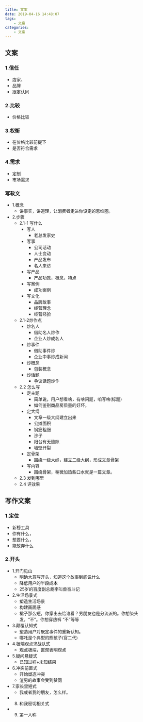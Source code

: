 ```yaml
---
title: 文案
date: 2019-04-16 14:48:07
tags:
    - 文案
categories:
    - 文案
---
```

## 文案

### 1.信任
- 店家、
- 品牌
- 跟定认同
### 2.比较
- 价格比较
### 3.权衡
- 在价格比较前提下
- 是否符合需求
### 4.需求
- 定制
- 市场需求
### 写软文
- 1.概念
    - 讲事实，讲道理，让消费者走进你设定的思维圈。
- 2.步骤
    - 2.1-1 写什么
        - 写人
            - 老总发家史
        - 写事
            - 公司活动
            - 人士变动
            - 产品发布
            - 名人来访
        - 写产品
            - 产品功效，概念，特点
        - 写案例
            - 成功案例
        - 写文化
            - 品牌故事
            - 经营理念
            - 经营经验
    - 2.1-2炒作点
        - 炒名人
            - 借助名人炒作
            - 企业人炒成名人
        - 炒事件
            - 借助事件炒
            - 企业中事炒成新闻
        - 炒概念
            - 包装概念
        - 炒话题
            - 争议话题炒作
    - 2.2 怎么写
        - 定主题
            - 简单说，用户想看啥，有啥问题，咱写啥(标题)
            - 如何鉴别商品房质量的好坏。
        - 定大纲
            - 文章一级大纲建立出来
            - 公摊面积
            - 钢筋粗细
            - 沙子
            - 阳台有无缝隙
            - 墙壁开裂
        - 定骨架
            - 围绕一级大纲，建立二级大纲，形成文章骨架
        - 写内容
            - 围绕骨架，稍微加热些口水就是一篇文章。
    - 2.3 发到哪里
    - 2.4 评效果
## 写作文案
### 1.定位
- 新榜工具
- 你有什么，
- 想要什么，
- 能放弃什么
### 2.开头
- 1.开门见山
    - 明确大意写开头，知道这个故事到底说什么
    - 降低用户的半段成本
    - 25岁的百度副总裁李叫兽奋斗记
- 2.生活场景式
    - 塑造生活场景
    - 构建画面感
    - 裙子那么短，你穿出去给谁看？男朋友也是分流派的。你想染头发。“不”。你想穿热裤
“不”等等
- 3.颠覆认知式
    - 塑造用户对既定事件的重新认知。
    - 哪吒是个典型的熊孩子(官二代)
- 4.极端观点求战队式
    - 观点极端，直观表明观点
- 5.疑问悬疑式
    - 已知过程+未知结果
- 6.冲突前置式
    - 开始塑造冲突
    - 渣男的故事会受到赞同
- 7.家长里短式
    - 我或者我的朋友，怎么样。
- 8. 和我密切相关式
- 9. 第一人称
